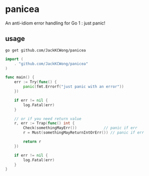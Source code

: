# panicea

An anti-idiom error handling for Go 1 : just panic!

## usage

`go get github.com/JackKCWong/panicea`

```go
import (
    . "github.com/JackKCWong/panicea"
)

func main() {
    err := Try(func() {
        panic(fmt.Errorf("just panic with an error"))
    })

    if err != nil {
        log.Fatal(err)
    }

    // or if you need return value
    r, err := Trap(func() int {
        Check(somethingMayErr())            // panic if err
        r = Must(somethingMayReturnIntOrErr()) // panic if err

        return r
    })

    if err != nil {
        log.Fatal(err)
    }
}
```
